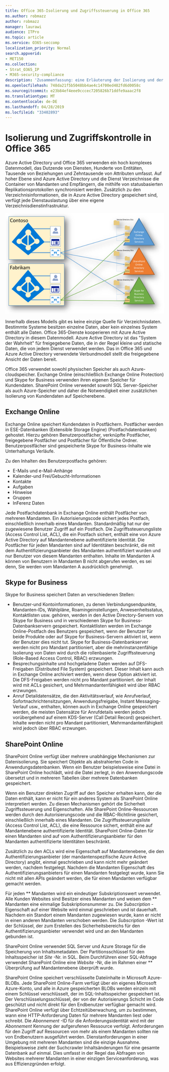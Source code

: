 ```yaml
---
title: Office 365-Isolierung und Zugriffssteuerung in Office 365
ms.author: robmazz
author: robmazz
manager: laurawi
audience: ITPro
ms.topic: article
ms.service: O365-seccomp
localization_priority: Normal
search.appverid:
- MET150
ms.collection:
- Strat_O365_IP
- M365-security-compliance
description: 'Zusammenfassung: eine Erläuterung der Isolierung und der Zugriffssteuerung in den verschiedenen Anwendungen von Office 365.'
ms.openlocfilehash: 748da21f5b5048bb4ae4c14700ed482fd6d0058c
ms.sourcegitcommit: e23b84ef4eee9cccec7205826b71ddfe9aaac2f8
ms.translationtype: MT
ms.contentlocale: de-DE
ms.lasthandoff: 04/28/2019
ms.locfileid: "33402893"
---
```

# <a name="isolation-and-access-control-in-office-365"></a>Isolierung und Zugriffskontrolle in Office 365

Azure Active Directory und Office 365 verwenden ein hoch komplexes Datenmodell, das Dutzende von Diensten, Hunderte von Entitäten, Tausende von Beziehungen und Zehntausende von Attributen umfasst. Auf hoher Ebene sind Azure Active Directory und die Dienst Verzeichnisse die Container von Mandanten und Empfängern, die mithilfe von statusbasierten Replikationsprotokollen synchronisiert werden. Zusätzlich zu den Verzeichnisinformationen, die in Azure Active Directory gespeichert sind, verfügt jede Dienstauslastung über eine eigene Verzeichnisdienstinfrastruktur.
 
![Office 365-Mandantendaten Synchronisierung](media/office-365-isolation-tenant-data-sync.png)

Innerhalb dieses Modells gibt es keine einzige Quelle für Verzeichnisdaten. Bestimmte Systeme besitzen einzelne Daten, aber kein einzelnes System enthält alle Daten. Office 365-Dienste kooperieren mit Azure Active Directory in diesem Datenmodell. Azure Active Directory ist das "System der Wahrheit" für freigegebene Daten, die in der Regel kleine und statische Daten, die von jedem Dienst verwendet werden. Das in Office 365 und Azure Active Directory verwendete Verbundmodell stellt die freigegebene Ansicht der Daten bereit.

Office 365 verwendet sowohl physischen Speicher als auch Azure-cloudspeicher. Exchange Online (einschließlich Exchange Online Protection) und Skype for Business verwenden ihren eigenen Speicher für Kundendaten. SharePoint Online verwendet sowohl SQL Server-Speicher als auch Azure-Speicher und daher die Notwendigkeit einer zusätzlichen Isolierung von Kundendaten auf Speicherebene.

## <a name="exchange-online"></a>Exchange Online

Exchange Online speichert Kundendaten in Postfächern. Postfächer werden in ESE-Datenbanken (Extensible Storage Engine) (Postfachdatenbanken) gehostet. Hierzu gehören Benutzerpostfächer, verknüpfte Postfächer, freigegebene Postfächer und Postfächer für Öffentliche Ordner. Benutzerpostfächer sind gespeicherte Skype for Business-Inhalte wie Unterhaltungs Verläufe.

Zu den Inhalten des Benutzerpostfachs gehören:

- E-Mails und e-Mail-Anhänge
- Kalender-und Frei/Gebucht-Informationen
- Kontakte
- Aufgaben
- Hinweise
- Gruppen
- InFerenz Daten

Jede Postfachdatenbank in Exchange Online enthält Postfächer von mehreren Mandanten. Ein Autorisierungscode sichert jedes Postfach, einschließlich innerhalb eines Mandanten. Standardmäßig hat nur der zugewiesene Benutzer Zugriff auf ein Postfach. Die Zugriffssteuerungsliste (Access Control List, ACL), die ein Postfach sichert, enthält eine von Azure Active Directory auf Mandantenebene authentifizierte Identität. Die Postfächer für jeden Mandanten sind auf Identitäten beschränkt, die mit dem Authentifizierungsanbieter des Mandanten authentifiziert wurden und nur Benutzer von diesem Mandanten enthalten. Inhalte im Mandanten A können von Benutzern in Mandanten B nicht abgerufen werden, es sei denn, Sie werden vom Mandanten A ausdrücklich genehmigt.

## <a name="skype-for-business"></a>Skype for Business

Skype for Business speichert Daten an verschiedenen Stellen:

- Benutzer-und Kontoinformationen, zu denen Verbindungsendpunkte, Mandanten-IDs, Wählpläne, Roamingeinstellungen, Anwesenheitsstatus, Kontaktlisten usw. gehören, werden in den Active Directory-Servern von Skype for Business und in verschiedenen Skype for Business-Datenbankservern gespeichert. Kontaktlisten werden im Exchange Online-Postfach des Benutzers gespeichert, wenn der Benutzer für beide Produkte oder auf Skype for Business-Servern aktiviert ist, wenn der Benutzer dies nicht tut. Skype for Business-Datenbankserver werden nicht pro Mandant partitioniert, aber die mehrinstanzenfähige Isolierung von Daten wird durch die rollenbasierte Zugriffssteuerung (Role-Based Access Control, RBAC) erzwungen.
- Besprechungsinhalte und hochgeladene Daten werden auf DFS-Freigaben (Distributed File System) gespeichert. Dieser Inhalt kann auch in Exchange Online archiviert werden, wenn diese Option aktiviert ist. Die DFS-Freigaben werden nicht pro Mandant partitioniert. der Inhalt wird mit ACLs gesichert, und Mehrmandantenfähigkeit wird über RBAC erzwungen.
- Anruf Detaildatensätze, die den Aktivitätsverlauf, wie Anrufverlauf, Sofortnachrichtensitzungen, Anwendungsfreigabe, Instant Messaging-Verlauf usw., enthalten, können auch in Exchange Online gespeichert werden, die meisten Datensätze für Anrufdetails werden jedoch vorübergehend auf einem KDS-Server (Call Detail Record) gespeichert. Inhalte werden nicht pro Mandant partitioniert, Mehrmandantenfähigkeit wird jedoch über RBAC erzwungen.

## <a name="sharepoint-online"></a>SharePoint Online

SharePoint Online verfügt über mehrere unabhängige Mechanismen zur Datenisolierung. Sie speichert Objekte als abstrahierten Code in Anwendungsdatenbanken. Wenn ein Benutzer beispielsweise eine Datei in SharePoint Online hochlädt, wird die Datei zerlegt, in den Anwendungscode übersetzt und in mehreren Tabellen über mehrere Datenbanken gespeichert.

Wenn ein Benutzer direkten Zugriff auf den Speicher erhalten kann, der die Daten enthält, kann er nicht für ein anderes System als SharePoint Online interpretiert werden. Zu diesen Mechanismen gehört die Sicherheit Zugriffssteuerung und Eigenschaften. Alle SharePoint Online-Ressourcen werden durch den Autorisierungscode und die RBAC-Richtlinie gesichert, einschließlich innerhalb eines Mandanten. Die Zugriffssteuerungsliste (Access Control List, ACL), die eine Ressource sichert, enthält eine auf Mandantenebene authentifizierte Identität. SharePoint Online-Daten für einen Mandanten sind auf vom Authentifizierungsanbieter für den Mandanten authentifizierte Identitäten beschränkt.

Zusätzlich zu den ACLs wird eine Eigenschaft auf Mandantenebene, die den Authentifizierungsanbieter (der mandantenspezifische Azure Active Directory) angibt, einmal geschrieben und kann nicht mehr geändert werden, nachdem festgelegt. Nachdem die Mandanten Eigenschaft des Authentifizierungsanbieters für einen Mandanten festgelegt wurde, kann Sie nicht mit allen APIs geändert werden, die für einen Mandanten verfügbar gemacht werden.

Für jeden ** Mandanten wird ein eindeutiger Subskriptionswert verwendet. Alle Kunden Websites sind Besitzer eines Mandanten und weisen dem ** Mandanten eine einmalige Subskriptionsnummer zu. Die *Subscription* -Eigenschaft auf einer Website wird einmal geschrieben und ist dauerhaft. Nachdem ein Standort einem Mandanten zugewiesen wurde, kann er nicht in einen anderen Mandanten verschoben werden. Die *Subscription* -Wert ist der Schlüssel, der zum Erstellen des Sicherheitsbereichs für den Authentifizierungsanbieter verwendet wird und an den Mandanten gebunden ist.

SharePoint Online verwendet SQL Server und Azure Storage für die Speicherung von Inhaltsmetadaten. Der Partitionsschlüssel für den Inhaltsspeicher ist *Site* -Nr. in SQL. Beim Durchführen einer SQL-Abfrage verwendet SharePoint Online eine *Website* -Nr, die im Rahmen einer ** Überprüfung auf Mandantenebene überprüft wurde.

SharePoint Online speichert verschlüsselte Dateiinhalte in Microsoft Azure-BLOBs. Jede SharePoint Online-Farm verfügt über ein eigenes Microsoft Azure-Konto, und alle in Azure gespeicherten BLOBs werden einzeln mit einem Schlüssel verschlüsselt, der im SQL-Inhaltsspeicher gespeichert ist. Der Verschlüsselungsschlüssel, der von der Autorisierungs Schicht im Code geschützt und nicht direkt für den Endbenutzer verfügbar gemacht wird. SharePoint Online verfügt über Echtzeitüberwachung, um zu bestimmen, wann eine HTTP-Anforderung Daten für mehrere Mandanten liest oder schreibt. Die *Abonnement* -ID für die Anforderungsidentität wird mit der *Abonnement* Kennung der aufgerufenen Ressource verfolgt. Anforderungen für den Zugriff auf Ressourcen von mehr als einem Mandanten sollten nie von Endbenutzern ausgeführt werden. Dienstanforderungen in einer Umgebung mit mehreren Mandanten sind die einzige Ausnahme. Beispielsweise zieht der Suchcrawler Inhaltsänderungen für eine gesamte Datenbank auf einmal. Dies umfasst in der Regel das Abfragen von Websites mehrerer Mandanten in einer einzigen Serviceanforderung, was aus Effizienzgründen erfolgt.
